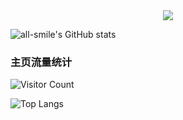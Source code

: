 <div align="center"> <img src="https://visitor-badge.glitch.me/badge?page_id=linweiqian" /> </div>

![all-smile's GitHub stats](https://github-readme-stats.vercel.app/api?username=Flower0313&show_icons=true&theme=tokyonight)

### 主页流量统计
![Visitor Count](https://p3-juejin.byteimg.com/tos-cn-i-k3u1fbpfcp/4ac595079b3e495c81bbd930d93f5861~tplv-k3u1fbpfcp-zoom-1.image)

![Top Langs](https://github-readme-stats.vercel.app/api/top-langs/?username=Flower0313&layout=compact&theme=tokyonight)

